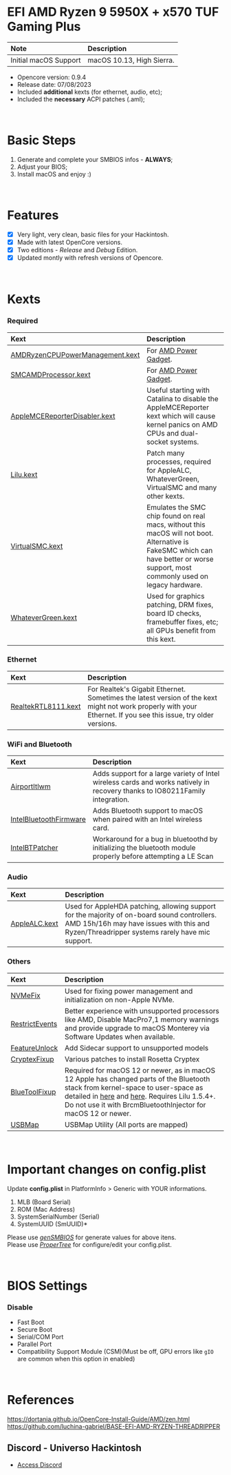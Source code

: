 # EFI AMD Ryzen 9 5950X + x570 TUF Gaming Plus

Note|Description
:----|:----
Initial macOS Support|macOS 10.13, High Sierra.

- Opencore version: 0.9.4
- Release date: 07/08/2023
- Included **additional** kexts (for ethernet, audio, etc);
- Included the **necessary** ACPI patches (.aml);

<br>

# Basic Steps

1. Generate and complete your SMBIOS infos - **ALWAYS**;
2. Adjust your BIOS;
3. Install macOS and enjoy :)

<br>

# Features
- [x] Very light, very clean, basic files for your Hackintosh.
- [x] Made with latest OpenCore versions.
- [x] Two editions - *Release* and *Debug* Edition.
- [x] Updated montly with refresh versions of Opencore.

<br>

# Kexts

### Required

Kext|Description
:----|:----
[AMDRyzenCPUPowerManagement.kext](https://github.com/trulyspinach/SMCAMDProcessor/releases)|For [AMD Power Gadget](https://github.com/trulyspinach/SMCAMDProcessor).
[SMCAMDProcessor.kext](https://github.com/trulyspinach/SMCAMDProcessor/releases)|For [AMD Power Gadget](https://github.com/trulyspinach/SMCAMDProcessor).
[AppleMCEReporterDisabler.kext](https://github.com/acidanthera/bugtracker/files/3703498/AppleMCEReporterDisabler.kext.zip)|Useful starting with Catalina to disable the AppleMCEReporter kext which will cause kernel panics on AMD CPUs and dual-socket systems.
[Lilu.kext](https://github.com/acidanthera/Lilu/releases)|Patch many processes, required for AppleALC, WhateverGreen, VirtualSMC and many other kexts.
[VirtualSMC.kext](https://github.com/acidanthera/VirtualSMC/releases)|Emulates the SMC chip found on real macs, without this macOS will not boot.<br>Alternative is FakeSMC which can have better or worse support, most commonly used on legacy hardware.
[WhateverGreen.kext](https://github.com/acidanthera/WhateverGreen/releases)|Used for graphics patching, DRM fixes, board ID checks, framebuffer fixes, etc; all GPUs benefit from this kext.

### Ethernet
Kext|Description
:----|:----
[RealtekRTL8111.kext](https://github.com/Mieze/RTL8111_driver_for_OS_X/releases)|For Realtek's Gigabit Ethernet.<br>Sometimes the latest version of the kext might not work properly with your Ethernet. If you see this issue, try older versions.

### WiFi and Bluetooth
Kext|Description
:----|:----
[AirportItlwm](https://github.com/OpenIntelWireless/itlwm/releases)|Adds support for a large variety of Intel wireless cards and works natively in recovery thanks to IO80211Family integration.
[IntelBluetoothFirmware](https://github.com/OpenIntelWireless/IntelBluetoothFirmware/releases)|Adds Bluetooth support to macOS when paired with an Intel wireless card.
[IntelBTPatcher](https://openintelwireless.github.io/IntelBluetoothFirmware/FAQ.html#intelbtpatcher)|Workaround for a bug in bluetoothd by initializing the bluetooth module properly before attempting a LE Scan 

### Audio

Kext|Description
:----|:----
[AppleALC.kext](https://github.com/acidanthera/AppleALC/releases)|Used for AppleHDA patching, allowing support for the majority of on-board sound controllers.<br>AMD 15h/16h may have issues with this and Ryzen/Threadripper systems rarely have mic support.

### Others
Kext|Description
:----|:----
[NVMeFix](https://github.com/acidanthera/NVMeFix/releases)|Used for fixing power management and initialization on non-Apple NVMe.
[RestrictEvents](https://github.com/acidanthera/RestrictEvents/releases)|Better experience with unsupported processors like AMD, Disable MacPro7,1 memory warnings and provide upgrade to macOS Monterey via Software Updates when available.
[FeatureUnlock](https://github.com/acidanthera/FeatureUnlock)|Add Sidecar support to unsupported models
[CryptexFixup](https://github.com/acidanthera/CryptexFixup)|Various patches to install Rosetta Cryptex
[BlueToolFixup](https://github.com/acidanthera/BrcmPatchRAM)|Required for macOS 12 or newer, as in macOS 12 Apple has changed parts of the Bluetooth stack from kernel-space to user-space as detailed in [here](https://github.com/acidanthera/bugtracker/issues/1669) and [here](https://github.com/acidanthera/BrcmPatchRAM/pull/12). Requires Lilu 1.5.4+. Do not use it with BrcmBluetoothInjector for macOS 12 or newer.
[USBMap](https://github.com/corpnewt/USBMap)| USBMap Utility (All ports are mapped)

<br>

# Important changes on **config.plist**
Update **config.plist** in PlatformInfo > Generic with YOUR informations.
<br>

1. MLB (Board Serial)
2. ROM (Mac Address)
3. SystemSerialNumber (Serial)
4. SystemUUID (SmUUID)*

Please use [*genSMBIOS*](https://github.com/corpnewt/GenSMBIOS/archive/refs/heads/master.zip) for generate values for above itens.
<br>
Please use [*ProperTree*](https://github.com/corpnewt/ProperTree/archive/refs/heads/master.zip) for configure/edit your config.plist.

<br>

# BIOS Settings

### Disable
- Fast Boot
- Secure Boot
- Serial/COM Port
- Parallel Port
- Compatibility Support Module (CSM)(Must be off, GPU errors like `gIO` are common when this option in enabled)

<br>

# References
https://dortania.github.io/OpenCore-Install-Guide/AMD/zen.html
<br>
https://github.com/luchina-gabriel/BASE-EFI-AMD-RYZEN-THREADRIPPER
<br>

## Discord - Universo Hackintosh
- [Access Discord](https://discord.universohackintosh.com.br)